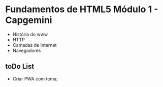 # Fundamentos de HTML5 Módulo 1 - Capgemini

- História do www
- HTTP
- Camadas de Internet
- Navegadores


## toDo List

- Criar PWA com tema;


